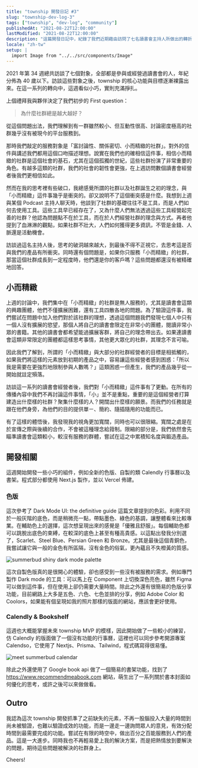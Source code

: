 ```yaml
---
title: "township 開發日記 #3"
slug: "township-dev-log-3"
tags: ["township", "dev-log", "community"]
publishedAt: "2021-08-22T12:00:00"
lastModified: "2021-08-22T12:00:00"
description: "這篇開發日記中，紀錄了我們近期藉由訪問了七名讀書會主持人所做出的轉折，以及關於自製色版、township 前期開發等大小事"
locale: "zh-tw"
setup: |
  import Image from "../../src/components/Image"
---
```


2021 年第 34 週總共訪談了七個對象，全部都是參與或經營過讀書會的人，年紀分佈為 40 歲以下。訪談這些對象之後，township 的核心功能與目標逐漸裸露出來。在這一系列的轉向中，這週看似小巧，實則充滿掙扎。

上個禮拜我與夥伴決定了我們初步的 First question：

> 為什麼社群總是越大越好？

從這個問題出法，我們理解到有一群雖然較小、但互動性很高、討論密度極高的社群幾乎沒有被現今的平台服務到。

那時我們敲定的服務對象是「富討論性、關係密切、小而精緻的社群」。對外的信件與講述我們都用這個口吻描述理想。說實在我們也的確相信這件事，相信小而精緻的社群是這個社會的基石，尤其在這個孤獨的世紀，這些社群扮演了非常重要的角色。有越多這類的社群，我們的社會的韌性會更強，在上週訪問數個讀書會經營者後我們更相信如此。

然而在我的思考裡有些破口，我總感覺所謂的社群以及社群誕生之初的理念，與「小而精緻」這件事幾乎是衝突的。卻又說明不了這個衝突感是什麼。我想到上週與某個 Podcast 主持人聊天時，他談到了社群的基礎往往不是工具，而是人們如何去使用工具。這些工具早已經存在了，又為什麼人們無法透過這些工具經營起完善的社群？他認為問題點不在於工具，而在於人們經營社群的理念與方式。再者他提到了血淋淋的觀點，如果社群不壯大，人們如何獲得更多資訊，不管是金錢、人脈還是活動機會。

訪談過這名主持人後，思考的破洞越來越大，到最後不得不正視它，去思考這是否與我們的產品有所衝突。同時還有個問題是，如果你只服務「小而精緻」的社群，那當這個社群成長到一定程度時，他們還是你的客戶嗎？這些問題都還沒有被精確地回答。

## 小而精緻

上週的討論中，我們集中在「小而精緻」的社群是無人服務的，尤其是讀書會這類的興趣團體，他們不僅擴展困難，還有工具四散各地的問題。為了驗證這件事，我們嘗試在問題中加入他們對於該社群的理想，透過這個問題我們發現七個人中只有一個人沒有擴展的慾望，那個人將自己的讀書會限定在非常小的團體，閱讀非常小眾的書籍。其他的讀書會都希望能過擴展客群，將自己的理念帶出去。如果連讀書會這類非常限定的團體都這樣思考事情，其他更大眾化的社群，其理念不言可喻。

因此我們了解到，所謂的「小而精緻」與大部分的社群經營者的目標是相抵觸的，如果我們將這樣的元素放到初期的產品之中，容易讓這些經營者感到困惑：「所以我是需要在更強烈地限制參與人數嗎？」這類困惑一但產生，我們的產品幾乎從一開始就註定殞落。

訪談這一系列的讀書會經營者後，我們對「小而精緻」這件事有了更動。在所有的傳播內容中我們不再討論這件事情，「小」並不是重點，重要的是這個經營者打算建造出什麼樣的社群？聚集什麼樣的人？開闊出什麼樣的願景。而我們的任務就是跟在他們身旁，為他們的目的提供單ㄧ、簡約、隨插隨用的功能而已。

有了這樣的體悟後，我發現我的視角更加寬闊，同時也可以很限縮。寬闊之處是在於宣傳之際與後續的合作，不會被這種理念給箝制。限縮的部分是，我們依然會先瞄準讀書會這類較小，較沒有服務的群體，嘗試在這之中累積知名度與鍛造產品。

## 開發相關

這週開始開發一些小巧的組件，例如全新的色版、自製的類 Calendly 行事曆以及書架。程式部分都使用 Next.js 製作，並以 Vercel 佈建。

### 色版

這次參考了 Dark Mode UI: the definitive guide 這篇文章提到的色彩。利用不同於一般灰階的底色，而是稍微亮一點，帶點墨色、綠色的基調，讓整體看來比較專業。在輔助色上的選擇，這次想呈現出來的感覺是「優雅且舒服」。每個輔助色都可以跳脫出底色的束縛，在較深的底色上甚至有種高貴感。以這點出發我分別選了，Scarlet、Steel Blue、Persian Green 和 Bronze。尤其是最後這個青銅色，我嘗試讓它與一般的金色有所區隔，沒有金色的俗氣，更內蘊且不失橙黃的質感。

<Image 
  width="w-full"
  height=""
  src="/summerbud-shiny-dark-mode-palette.png"
  alt="summerbud shiny dark mode palette"
  source={null}
/>

這次自製色版真的是很開心的體驗，卻也感受到一些沒有被服務的需求。例如專門製作 Dark mode 的工具：可以馬上在 Component 上切換深色亮色，雖然 Figma 可以做到這件事，但在使用上卻仍需要大量時間。除此之外還有很簡易的色版分享功能，目前網路上大多是五色、六色、七色並排的分享，例如 Adobe Color 和 Coolors，如果能有個呈現如我的照片那樣的版面的網站，應該會更好使用。

### Calendly & Bookshelf

這週也大概能掌握未來 township MVP 的模樣，因此開始做了一些較小的練習，仿 Calendly 的版面做了一個沒有功能的行事曆，這裡也可以同步參考開源專案 Calendso，它使用了 Nextjs、Prisma、Tailwind，程式碼寫得很易懂。

<Image 
  width="w-full"
  height=""
  src="/meet-summerbud-calendar.png"
  alt="meet summerbud calendar"
  source={null}
/>

除此之外還使用了 Google book api 做了一個簡易的書架功能，找到了 https://www.recommendmeabook.com 網站，萌生出了一系列關於書本封面如何優化的思考，或許之後可以來做做看。

## Outro

我認為這次 township 開發抓準了之前缺失的元素，不再一股腦投入大量的時間到尚未被驗證，也難以驗證成效的功能，而是一邊走一邊詢問眾人的意見，有效分配時間到最需要完成的功能。嘗試在有限的時空中，做出百分之百能服務到人們的產品。這是一大進步。同時我也不再輕易愛上我的解決方案，而是把熱情放到要解決的問題，期待這些問題被解決的社群身上。

Cheers!
